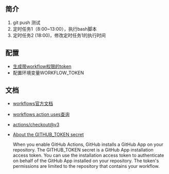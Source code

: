 ## 简介
  1. git push 测试
  2. 定时任务1（8:00~13:00），执行bash脚本
  3. 定时任务2 (18:00)，修改定时任务1的执行时间

## 配置
- [生成带workflow权限的token](https://github.com/settings/tokens)
- 配置环境变量WORKFLOW_TOKEN

## 文档
- [workflows官方文档](https://docs.github.com/en/actions/using-workflows/about-workflows)
- [workflows action uses查询](https://github.com/marketplace?type=actions)
- [actions/checkout@v3](https://github.com/actions/checkout#Push-a-commit-using-the-built-in-token)
- [About the GITHUB_TOKEN secret](https://docs.github.com/en/actions/security-guides/automatic-token-authentication)

  When you enable GitHub Actions, GitHub installs a GitHub App on your repository. The GITHUB_TOKEN secret is a GitHub App installation access token. You can use the installation access token to authenticate on behalf of the GitHub App installed on your repository. The token's permissions are limited to the repository that contains your workflow.